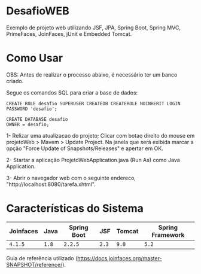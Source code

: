 # DesafioWEB

Exemplo de projeto web utilizando JSF, JPA, Spring Boot, Spring MVC, PrimeFaces, JoinFaces, jUnit e Embedded Tomcat.

# Como Usar

OBS: Antes de realizar o processo abaixo, é necessário ter um banco criado.

Segue os comandos SQL para criar a base de dados:
```
CREATE ROLE desafio SUPERUSER CREATEDB CREATEROLE NOINHERIT LOGIN PASSWORD 'desafio';

CREATE DATABASE desafio
OWNER = desafio;
```

1- Relizar uma atualizacao do projeto; Clicar com botao direito do mouse em projetoWeb > Mavem > Update Project. Na janela que será exibida  marcar a opção "Force Update of Snapshots/Releases" e apertar em OK.

2- Startar a aplicação ProjetoWebApplication.java (Run As) como Java Application.

3- Abrir o navegador web com o seguinte endereco, "http://localhost:8080/tarefa.xhtml".

# Características do Sistema

Joinfaces | Java | Spring Boot | JSF | Tomcat | Spring Framework |
----------|------|-------------|-----|--------|------------------|
`4.1.5`   |`1.8` |`2.2.5`      |`2.3`|`9.0`   |`5.2`             |

Guia de referência utilizado (https://docs.joinfaces.org/master-SNAPSHOT/reference/).
